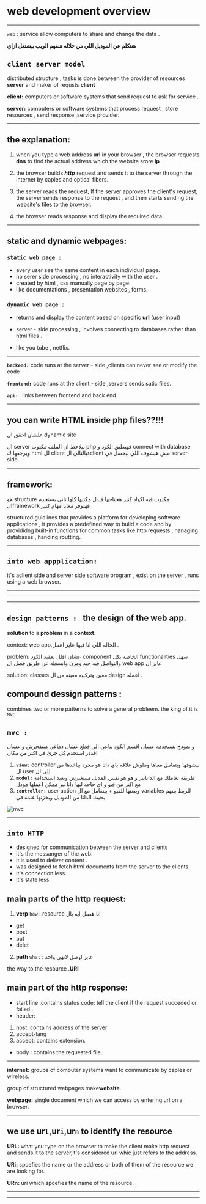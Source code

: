  # web development overview
___
`web` : service allow computers to share and change the data .


**هنتكلم عن الموديل اللي من خلاله هنفهم الويب بيشتغل ازاي**

## `client server model `

distributed structure , tasks is done between the provider of resources **server** and maker of requsts **client**


**client:** computers or software systems that send request to ask for service .

**server:** computers or software systems that process request , store resources , send response ,service provider.
___

## the explanation:

1. when you type a web address **url** in your browser , the browser requests **dns** to find the actual address which the website srore **ip**

1. the browser builds ***http*** request and sends it to the server through the internet by caples and optical fibers.

1. the server reads the request, If the server approves the client's request, the server sends response
to the request , and then starts sending the website's files to the 
browser.

1. the browser reads response and display the required data .


____
## static and dynamic webpages:

### `static web page :`

- every user see the same content in each individual page.
- no serer side processing , no interactivity with the user .
- created by html , css manually page by page.
- like documentations , presentation websites , forms.


### `dynamic web page :`

- returns and display the content based on specific **url** (user input)

- server - side processing , involves connecting to databases rather than html files .
- like you tube , netflix.

___
  **`backend:`**
 code runs at the server - side ,clients can never see or modify the code


  **`frontend:`**
 code runs at the client - side ,servers sends satic files.
  
  **`api: `** 
  links between frontend and back end.


___

## you can write HTML inside php files??!!!
علشان احقق ال dynamic site 

 ال server  بيلاحظ ان الملف مكتوب  php فهيطبق الكود و connect with database ويرجعها ك html لل client  فبالتالي الclient مش هيشوف اللي بيحصل في server-side.

 ___
 ## framework:
 هو structure مكتوب فيه اكواد كتير هحتاجها فبدل مكتبها كلها تاني بستخدم الframework فهتوفر معايا مهام كتير

 structured guidlines that provides a platform for developing software applications , it provides a predefined way to build a code and by provididng built-in functions for common tasks like http requests , nanaging databases , handing routting.

 ___
 ## `into web appplication: `
 it's aclient side and server side software program , exist on the server , runs using a web browser.

___
___
___


## `design patterns : `  the design of the web app.

**solution** to a **problem** in a **context**.

context: web app.الحاله اللي انا فيها عايز اعمل .

problem:  عشان اقلل تعقيد الكود  component الخاصه بكل  functionalities  سهل والتواصل فيه جيد ومرن وابسطه عن طريق فصل ال web app عايز ال  

solution:  classes معين وتركيبه معينه من ال  design  اعمله .


## compound dessign patterns :
combines two or more patterns to solve a general probleem. the king of it is ` MVC  `

## ` mvc : ` 
و نموذج بستخدمه عشان اقسم الكود بتاعي الي قطع عشان دماغي متنفجرش و عشان اقددر استخدم كل جزئ في اكتر من مكان 

   1. **`view:`**     controller بيشوفها ويتعامل معاها  وملوش علاقه باي داتا هو مجرد بياخدها من ال  user للي ال 
1. **`model:`**    طريقه تعاملك مع الداتابيز و هو هو نفس المديل مبيتغيرش وبعيد استخدامه مع اكتر من فيو و اي حاجه ليها داتا بيز ممكن اعملها مودل 
2. **`controller:`**  user action ويبعتها للفيو + بيتعامل مع ال variables  للربط بينهم بحيث الداتا من الموديل ويخزنها عنده في 

![mvc](https://th.bing.com/th/id/OIP.H-2tZku5hI_UC62e2ov-tgHaFQ?rs=1&pid=ImgDetMain)

___

 ## ` into HTTP `

-  designed for communication between the server and clients
- it's the messanger of the web.
- it is used to deliver content .
- was designed to fetch html documents from the server to the clients.
- it's connection less.
- it's state less.

## main parts of the http request:

1. **verp** `how` :  resource انا هعمل ايه بال 
- get
- post
- put
- delet 

2. **path** `what`  : عايز اوصل لانهي واحد 

the way to the resource .**URI** 


## main part of the http response:
-  start line :contains status code:
 tell the client if the request succeded or failed .
 - header: 
 1. host:    contains address of the server 
 1. accept-lang  
 1. accept: contains extension.
- body : contains the requested file.

___
**internet:** groups of comouter systems want to communicate by caples or wireless.

group of structured webpages make**website**.

**webpage:** single document which we can access by entering url on a browser.

___
## we use ur`l`,ur`i`,ur`n` to identify the resource
**URL:** what you type on the browser to make the client make http request and sends it to the server,it's considered uri whic just refers to the address.

**URi:** spcefies the name or the address or both of them of the resource we are looking for.

**URn:** uri which spcefies the name of the resource.
___
___


















